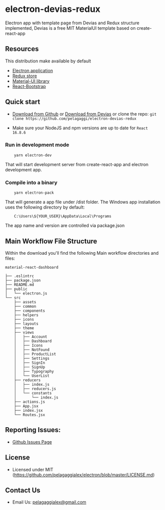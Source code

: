 # electron-devias-redux
Electron app with template page from Devias and Redux structure implemented, Devias is a free MIT MaterialUI template based on create-react-app

## Resources
This distribution make available by default
- [Electron application](https://www.electronjs.org/docs)
- [Redux store](https://react-redux.js.org/)
- [Material-UI library](https://material-ui.com/pt/)
- [React-Bootstrap](https://react-bootstrap.github.io/components/alerts)


## Quick start

- [Download from Github](https://github.com/pelagaggi/electron-devias-redux/archive/master.zip) or [Download from Devias](https://github.com/pelagaggi/electron-devias-redux) or clone the repo: `git clone https://github.com/pelagaggi/electron-devias-redux`

- Make sure your NodeJS and npm versions are up to date for `React 16.8.6`

### Run in development mode 
```
	yarn electron-dev
```
That will start development server from create-react-app and electron development app.

### Compile into a binary
```
	yarn electron-pack
```
That will generate a app file under /dist folder. The Windows app installation uses the following directory by default:
```
	C:\Users\${YOUR_USER}\AppData\Local\Programs
```
The app name and version are controlled via package.json

## Main Workflow File Structure

Within the download you'll find the following Main workflow directories and files:

```
material-react-dashboard

├── .eslintrc
├── package.json
├── README.md
├── public
│	└── electron.js
└── src
	├── assets
	├── common
	├── components
	├── helpers
	├── icons
	├── layouts
	├── theme
	├── views
	│	├── Account
	│	├── Dashboard
	│	├── Icons
	│	├── NotFound
	│	├── ProductList
	│	├── Settings
	│	├── SignIn
	│	├── SignUp
	│	├── Typography
	│	└── UserList
	├── reducers
	│	├── index.js
	│	├── reducers.js
	│	└── constants
	│		└── index.js
	├── actions.js
	├── App.jsx
	├── index.jsx
	└── Routes.jsx
```

## Reporting Issues:

- [Github Issues Page](https://github.com/pelagaggi/electron-devias-redux/issues?ref=electron-devias-redux)

## License
- Licensed under MIT (https://github.com/pelagaggialex/electron/blob/master/LICENSE.md)

## Contact Us
- Email Us: pelagaggialex@gmail.com

